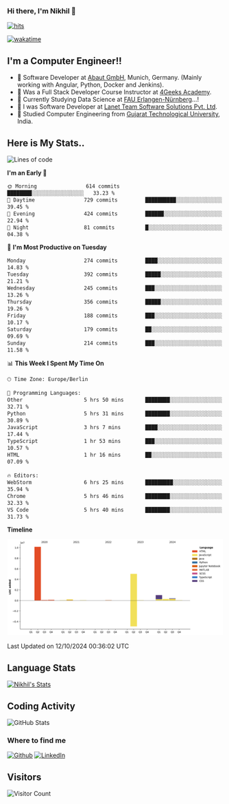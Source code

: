 ### Hi there, I'm Nikhil 👋

[![hits](https://hits.sh/github.com/silentsoft/hits.svg?color=2311cc)](https://hits.sh/github.com/silentsoft/hits/)

[![wakatime](https://wakatime.com/badge/user/369b6a3a-7953-4ff9-b7c7-be53d0a7ccc6.svg)](https://wakatime.com/@369b6a3a-7953-4ff9-b7c7-be53d0a7ccc6)

## I'm a  Computer Engineer!!

- 🌱 Software Developer at [Abaut GmbH](https://www.abaut.de/), Munich, Germany. (Mainly working with Angular, Python, Docker and Jenkins).
- 🌱 Was a Full Stack Developer Course Instructor at [4Geeks Academy](https://4geeks.com/).
- 🌱 Currently Studying Data Science at [FAU Erlangen-Nürnberg](https://www.fau.de/)...!
- 🌱 I was Software Developer at [Lanet Team Software Solutions Pvt. Ltd](https://lanetteam.com/).
- 🌱 Studied Computer Engineering from [Gujarat Technological University](https://www.gtu.ac.in/), India.

<h2>Here is My Stats..</h2>

<!--START_SECTION:waka-->
![Lines of code](https://img.shields.io/badge/From%20Hello%20World%20I%27ve%20Written-17.2%20million%20lines%20of%20code-blue)

**I'm an Early 🐤** 

```text
🌞 Morning                614 commits         ████████░░░░░░░░░░░░░░░░░   33.23 % 
🌆 Daytime                729 commits         ██████████░░░░░░░░░░░░░░░   39.45 % 
🌃 Evening                424 commits         ██████░░░░░░░░░░░░░░░░░░░   22.94 % 
🌙 Night                  81 commits          █░░░░░░░░░░░░░░░░░░░░░░░░   04.38 % 
```
📅 **I'm Most Productive on Tuesday** 

```text
Monday                   274 commits         ████░░░░░░░░░░░░░░░░░░░░░   14.83 % 
Tuesday                  392 commits         █████░░░░░░░░░░░░░░░░░░░░   21.21 % 
Wednesday                245 commits         ███░░░░░░░░░░░░░░░░░░░░░░   13.26 % 
Thursday                 356 commits         █████░░░░░░░░░░░░░░░░░░░░   19.26 % 
Friday                   188 commits         ███░░░░░░░░░░░░░░░░░░░░░░   10.17 % 
Saturday                 179 commits         ██░░░░░░░░░░░░░░░░░░░░░░░   09.69 % 
Sunday                   214 commits         ███░░░░░░░░░░░░░░░░░░░░░░   11.58 % 
```


📊 **This Week I Spent My Time On** 

```text
🕑︎ Time Zone: Europe/Berlin

💬 Programming Languages: 
Other                    5 hrs 50 mins       ████████░░░░░░░░░░░░░░░░░   32.71 % 
Python                   5 hrs 31 mins       ████████░░░░░░░░░░░░░░░░░   30.89 % 
JavaScript               3 hrs 7 mins        ████░░░░░░░░░░░░░░░░░░░░░   17.44 % 
TypeScript               1 hr 53 mins        ███░░░░░░░░░░░░░░░░░░░░░░   10.57 % 
HTML                     1 hr 16 mins        ██░░░░░░░░░░░░░░░░░░░░░░░   07.09 % 

🔥 Editors: 
WebStorm                 6 hrs 25 mins       █████████░░░░░░░░░░░░░░░░   35.94 % 
Chrome                   5 hrs 46 mins       ████████░░░░░░░░░░░░░░░░░   32.33 % 
VS Code                  5 hrs 40 mins       ████████░░░░░░░░░░░░░░░░░   31.73 % 
```

**Timeline**

![Lines of Code chart](https://raw.githubusercontent.com/nikhilmaguwala/nikhilmaguwala/main/assets/bar_graph.png)


 Last Updated on 12/10/2024 00:36:02 UTC
<!--END_SECTION:waka-->

<h2>Language Stats</h2>

[![Nikhil's Stats](https://github-readme-stats.vercel.app/api/wakatime?username=nikhilmaguwala&layout=compact&title=Stats)](https://github.com/nikhilmaguwala)


<h2>Coding Activity</h2>

<p><img src="https://wakatime.com/share/@nikhilmaguwala/7dd532b8-3e5e-4c26-8c46-68cc27712a92.svg" alt="GitHub Stats"></p>

<h3>Where to find me</h3>
<p>
    <a href="https://github.com/nikhilmaguwala" target="_blank"><img alt="Github" src="https://img.shields.io/badge/GitHub-%2312100E.svg?&style=for-the-badge&logo=Github&logoColor=white" /></a>
    <a href="https://www.linkedin.com/in/nikhil-maguwala" target="_blank"><img alt="LinkedIn" src="https://img.shields.io/badge/linkedin-%230077B5.svg?&style=for-the-badge&logo=linkedin&logoColor=white" /></a> 
</p>


<h2>Visitors</h2>

![Visitor Count](https://profile-counter.glitch.me/nikhilmaguwala/count.svg)

[website]: https://nikhilmaguwala.github.io/
[instagram]: https://www.instagram.com/nikhil_maguwala/
[linkedin]: https://www.linkedin.com/in/nikhil-maguwala/

